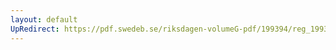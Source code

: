 ```yaml
---
layout: default
UpRedirect: https://pdf.swedeb.se/riksdagen-volumeG-pdf/199394/reg_199394/reg_199394_0503.pdf
---
```

